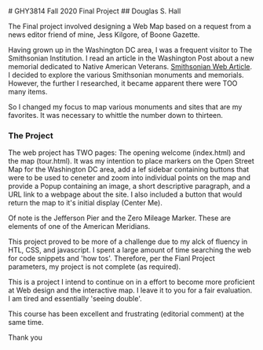 <h1 font-family: arial></h1>
<h2 font-family: arial></h2>
# GHY3814 Fall 2020 Final Project
## Douglas S. Hall

The Final project involved designing a Web Map based on a request from a news editor friend of mine, Jess Kilgore, of Boone Gazette.

Having grown up in the Washington DC area, I was a frequent visitor to The Smithsonian Institution.  I read an article in the Washington Post about a new memorial dedicated to Native American Veterans. [Smithsonian Web Article](https://americanindian.si.edu/visit/washington/nnawm).  I decided to explore the various Smithsonian monuments and memorials.  However, the further I researched, it became apparent there were TOO many items.

So I changed my focus to map various monuments and sites that are my favorites.  It was necessary to whittle the number down to thirteen.

### The Project
The web project  has TWO pages:  The opening  welcome (index.html) and the map (tour.html).  It was my intention to place markers on the Open Street Map for the Washington DC area, add a lef sidebar containing buttons that were to be used to ceneter and zoom into individual points on the map and provide a Popup containing an image, a short descriptive paragraph, and a URL link to a webpage about the site.  I also included a button that would return the map to it's initial display (Center Me).

Of note is the Jefferson Pier and the Zero Mileage Marker.  These are elements of one of the American Meridians.

This project proved to be more of a challenge due to my alck of fluency in HTL, CSS, and javascript.  I spent a large amount of time searching the web for code snippets and 'how tos'.  Therefore, per the Fianl Project parameters, my project is not complete (as required).

This is a project I intend to continue on in a effort to become more proficient at Web design and the interactive map.  I leave it to you for a fair evaluation.  I am tired and essentially 'seeing double'.

This course has been excellent and frustrating (editorial comment) at the same time.

Thank you
